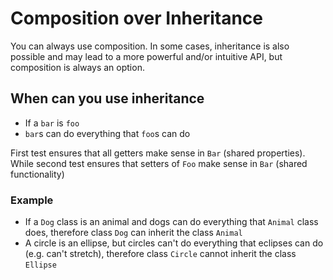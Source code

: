 # Composition over Inheritance #

You can always use composition. In some cases, inheritance is also possible and may lead to a more powerful and/or intuitive API, but composition is always an option.

## When can you use inheritance ##

- If a `bar` is `foo` 
- `bar`s can do everything that `foo`s can do

First test ensures that all getters make sense in `Bar` (shared properties).
While second test ensures that setters of `Foo` make sense in `Bar` (shared functionality)

### Example ###

- If a `Dog` class is an animal and dogs can do everything that `Animal` class does, therefore class `Dog` can inherit the class `Animal`
- A circle is an ellipse, but circles can't do everything that eclipses can do (e.g. can't stretch), therefore class `Circle` cannot inherit the class `Ellipse`
